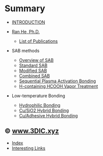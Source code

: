 # Summary

* [INTRODUCTION](INTRO.md)
* [Ran He, Ph.D.](heran.md)
  * [List of Publications](heran/pub.md)
  
* SAB methods
  * [Overview of SAB](sab/sab.md)
  * [Standard SAB](sab/standard-sab.md)
  * [Modified SAB](sab/modified-sab.md)
  * [Combined SAB](sab/combined-sab.md)
  * [Sequential Plasma Activation Bonding](sab/sequential-plasma-activation-bonding.md)
  * [H-containing HCOOH Vapor Treatment](sab/h-containing-hcooh-vapor.md)

* Low-temperature Bonding
  * [Hydrophilic Bonding](heran/hydrophilic-bonding.md)
  * [Cu/SiO2 Hybrid Bonding](heran/Cu-oxide-hybrid-bonding.md)
  * [Cu/Adhesive Hybrid Bonding](heran/Cu-adhesive-hybrid-bonding.md)

## © www.3DIC.xyz

* [Index](tags.md)
* [Interesting Links](links.md)

